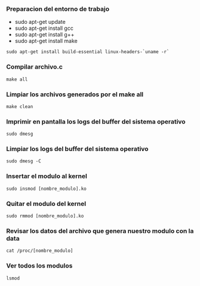 ### Preparacion del entorno de trabajo

- sudo apt-get update
- sudo apt-get install gcc
- sudo apt-get install g++
- sudo apt-get install make

```
sudo apt-get install build-essential linux-headers-`uname -r`
```

### Compilar archivo.c

```console
make all
```

### Limpiar los archivos generados por el make all

```console
make clean
```

### Imprimir en pantalla los logs del buffer del sistema operativo

```console
sudo dmesg
```

### Limpiar los logs del buffer del sistema operativo

```console
sudo dmesg -C
```

### Insertar el modulo al kernel

```console
sudo insmod [nombre_modulo].ko
```

### Quitar el modulo del kernel

```console
sudo rmmod [nombre_modulo].ko
```

### Revisar los datos del archivo que genera nuestro modulo con la data

```console
cat /proc/[nombre_modulo]
```

### Ver todos los modulos

```console
lsmod
```
